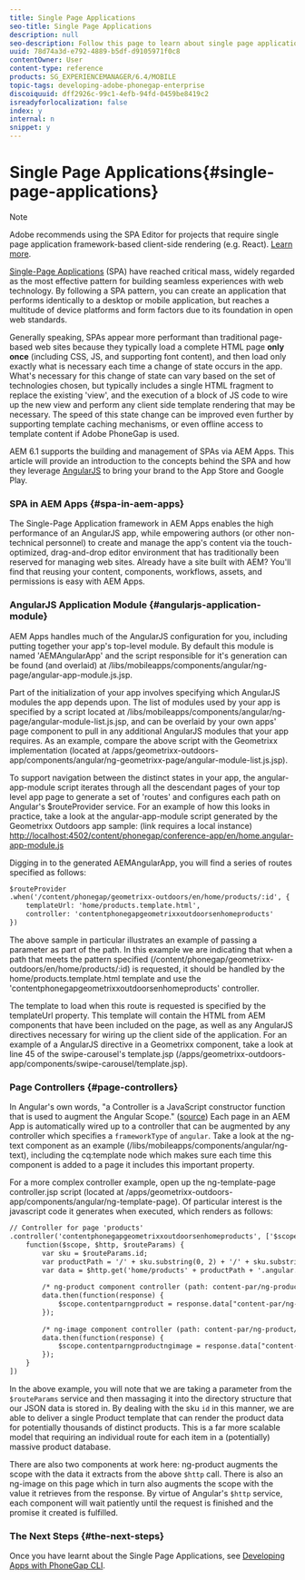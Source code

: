 ```yaml
---
title: Single Page Applications
seo-title: Single Page Applications
description: null
seo-description: Follow this page to learn about single page applications, that is, you can create an application that performs identically to a desktop or mobile application.
uuid: 78d74a3d-e792-4889-b5df-d9105971f0c8
contentOwner: User
content-type: reference
products: SG_EXPERIENCEMANAGER/6.4/MOBILE
topic-tags: developing-adobe-phonegap-enterprise
discoiquuid: dff2926c-99c1-4efb-94fd-0459be8419c2
isreadyforlocalization: false
index: y
internal: n
snippet: y
---
```


# Single Page Applications{#single-page-applications}

>[!NOTE]
>
>Adobe recommends using the SPA Editor for projects that require single page application framework-based client-side rendering (e.g. React). [Learn more](../../sites/developing/using/spa-overview.md).

[Single-Page Applications](http://en.wikipedia.org/wiki/Single-page_application) (SPA) have reached critical mass, widely regarded as the most effective pattern for building seamless experiences with web technology. By following a SPA pattern, you can create an application that performs identically to a desktop or mobile application, but reaches a multitude of device platforms and form factors due to its foundation in open web standards.

Generally speaking, SPAs appear more performant than traditional page-based web sites because they typically load a complete HTML page **only once** (including CSS, JS, and supporting font content), and then load only exactly what is necessary each time a change of state occurs in the app. What's necessary for this change of state can vary based on the set of technologies chosen, but typically includes a single HTML fragment to replace the existing 'view', and the execution of a block of JS code to wire up the new view and perform any client side template rendering that may be necessary. The speed of this state change can be improved even further by supporting template caching mechanisms, or even offline access to template content if Adobe PhoneGap is used.

AEM 6.1 supports the building and management of SPAs via AEM Apps. This article will provide an introduction to the concepts behind the SPA and how they leverage [AngularJS](https://angularjs.org/) to bring your brand to the App Store and Google Play.

### SPA in AEM Apps {#spa-in-aem-apps}

The Single-Page Application framework in AEM Apps enables the high performance of an AngularJS app, while empowering authors (or other non-technical personnel) to create and manage the app's content via the touch-optimized, drag-and-drop editor environment that has traditionally been reserved for managing web sites. Already have a site built with AEM? You'll find that reusing your content, components, workflows, assets, and permissions is easy with AEM Apps.

### AngularJS Application Module {#angularjs-application-module}

AEM Apps handles much of the AngularJS configuration for you, including putting together your app's top-level module. By default this module is named 'AEMAngularApp' and the script responsible for it's generation can be found (and overlaid) at /libs/mobileapps/components/angular/ng-page/angular-app-module.js.jsp.

Part of the initialization of your app involves specifying which AngularJS modules the app depends upon. The list of modules used by your app is specified by a script located at /libs/mobileapps/components/angular/ng-page/angular-module-list.js.jsp, and can be overlaid by your own apps' page component to pull in any additional AngularJS modules that your app requires. As an example, compare the above script with the Geometrixx implementation (located at /apps/geometrixx-outdoors-app/components/angular/ng-geometrixx-page/angular-module-list.js.jsp).

To support navigation between the distinct states in your app, the angular-app-module script iterates through all the descendant pages of your top level app page to generate a set of 'routes' and configures each path on Angular's $routeProvider service. For an example of how this looks in practice, take a look at the angular-app-module script generated by the Geometrixx Outdoors app sample: (link requires a local instance) [http://localhost:4502/content/phonegap/conference-app/en/home.angular-app-module.js](http://localhost:4502/content/phonegap/conference-app/en/home.angular-app-module.js)

Digging in to the generated AEMAngularApp, you will find a series of routes specified as follows:

```xml
$routeProvider
.when('/content/phonegap/geometrixx-outdoors/en/home/products/:id', {
    templateUrl: 'home/products.template.html',
    controller: 'contentphonegapgeometrixxoutdoorsenhomeproducts'
})
```

The above sample in particular illustrates an example of passing a parameter as part of the path. In this example we are indicating that when a path that meets the pattern specified (/content/phonegap/geometrixx-outdoors/en/home/products/:id) is requested, it should be handled by the home/products.template.html template and use the 'contentphonegapgeometrixxoutdoorsenhomeproducts' controller.

The template to load when this route is requested is specified by the templateUrl property. This template will contain the HTML from AEM components that have been included on the page, as well as any AngularJS directives necessary for wiring up the client side of the application. For an example of a AngularJS directive in a Geometrixx component, take a look at line 45 of the swipe-carousel's template.jsp (/apps/geometrixx-outdoors-app/components/swipe-carousel/template.jsp).

### Page Controllers {#page-controllers}

In Angular's own words, "a Controller is a JavaScript constructor function that is used to augment the Angular Scope." ([source](https://docs.angularjs.org/guide/controller)) Each page in an AEM App is automatically wired up to a controller that can be augmented by any controller which specifies a `frameworkType` of `angular`. Take a look at the ng-text component as an example (/libs/mobileapps/components/angular/ng-text), including the cq:template node which makes sure each time this component is added to a page it includes this important property.

For a more complex controller example, open up the ng-template-page controller.jsp script (located at /apps/geometrixx-outdoors-app/components/angular/ng-template-page). Of particular interest is the javascript code it generates when executed, which renders as follows:

```xml
// Controller for page 'products'
.controller('contentphonegapgeometrixxoutdoorsenhomeproducts', ['$scope', '$http', '$routeParams',
    function($scope, $http, $routeParams) {
        var sku = $routeParams.id;
        var productPath = '/' + sku.substring(0, 2) + '/' + sku.substring(0, 4) + '/' + sku;
        var data = $http.get('home/products' + productPath + '.angular.json' + cacheKiller);
 
        /* ng-product component controller (path: content-par/ng-product) */
        data.then(function(response) {
            $scope.contentparngproduct = response.data["content-par/ng-product"].items;
        });
     
        /* ng-image component controller (path: content-par/ng-product/ng-image) */
        data.then(function(response) {
            $scope.contentparngproductngimage = response.data["content-par/ng-product/ng-image"].items;
        });
    }
])
```

In the above example, you will note that we are taking a parameter from the `$routeParams` service and then massaging it into the directory structure that our JSON data is stored in. By dealing with the sku `id` in this manner, we are able to deliver a single Product template that can render the product data for potentially thousands of distinct products. This is a far more scalable model that requiring an individual route for each item in a (potentially) massive product database.

There are also two components at work here: ng-product augments the scope with the data it extracts from the above `$http` call. There is also an ng-image on this page which in turn also augments the scope with the value it retrieves from the response. By virtue of Angular's `$http` service, each component will wait patiently until the request is finished and the promise it created is fulfilled.

### The Next Steps {#the-next-steps}

Once you have learnt about the Single Page Applications, see [Developing Apps with PhoneGap CLI](../../mobile/using/phonegap-apps-pg-cli.md).
